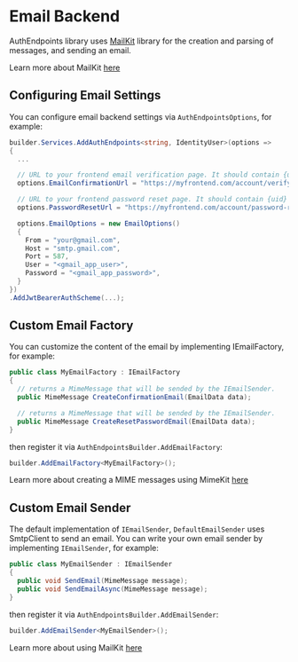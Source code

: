 # Email Backend

AuthEndpoints library uses [MailKit](https://github.com/jstedfast/MimeKit) library for the creation and parsing of messages, and sending an email.

Learn more about MailKit [here](https://github.com/jstedfast/MailKit)

## Configuring Email Settings

You can configure email backend settings via `AuthEndpointsOptions`, for example:

```cs
builder.Services.AddAuthEndpoints<string, IdentityUser>(options => 
{
  ...

  // URL to your frontend email verification page. It should contain {uid} and {token}
  options.EmailConfirmationUrl = "https://myfrontend.com/account/verify-email/{uid}/{token}";

  // URL to your frontend password reset page. It should contain {uid} and {token}
  options.PasswordResetUrl = "https://myfrontend.com/account/password-reset/{uid}/{token}";

  options.EmailOptions = new EmailOptions() 
  {
    From = "your@gmail.com",
    Host = "smtp.gmail.com",
    Port = 587,
    User = "<gmail_app_user>",
    Password = "<gmail_app_password>",
  }
})
.AddJwtBearerAuthScheme(...);
```

## Custom Email Factory

You can customize the content of the email by implementing IEmailFactory, for example:

```cs
public class MyEmailFactory : IEmailFactory
{
  // returns a MimeMessage that will be sended by the IEmailSender.
  public MimeMessage CreateConfirmationEmail(EmailData data);

  // returns a MimeMessage that will be sended by the IEmailSender.
  public MimeMessage CreateResetPasswordEmail(EmailData data);
}
```

then register it via `AuthEndpointsBuilder.AddEmailFactory`: 

```cs
builder.AddEmailFactory<MyEmailFactory>();
```

Learn more about creating a MIME messages using MimeKit [here](https://github.com/jstedfast/MimeKit#creating-a-simple-message)


## Custom Email Sender

The default implementation of `IEmailSender`, `DefaultEmailSender` uses SmtpClient to send an email.
You can write your own email sender by implementing `IEmailSender`, for example:

```cs
public class MyEmailSender : IEmailSender
{
  public void SendEmail(MimeMessage message);
  public void SendEmailAsync(MimeMessage message);
}
```

then register it via `AuthEndpointsBuilder.AddEmailSender`:

```cs
builder.AddEmailSender<MyEmailSender>();
```

Learn more about using MailKit [here](https://github.com/jstedfast/MailKit#using-mailkit)
